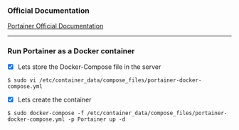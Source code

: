 ### Official Documentation
[Portainer Official Documentation](https://portainer.readthedocs.io/en/stable/deployment.html "Portainer Official Documentation")

---

### Run Portainer as a Docker container
- [X] Lets store the Docker-Compose file in the server
```
$ sudo vi /etc/container_data/compose_files/portainer-docker-compose.yml
```

- [X] Lets create the container
```
$ sudo docker-compose -f /etc/container_data/compose_files/portainer-docker-compose.yml -p Portainer up -d
```
